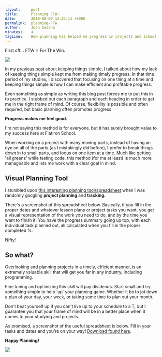 ```yaml
---
layout:     post
title:      Planning FTW!
date:       2018-08-09 12:26:11 +0000
permalink:  planning-FTW
author:     Josh Cesana
minutes:    4
tagLine:    How planning has helped me progress in projects and school.
---
```


First off... FTW = For The Win.

![](https://media.giphy.com/media/91r1cHbbFaRFu/giphy.gif)

In my [previous post](/please_k_i_s_s) about keeping things simple, I talked about how my lack of keeping things simple kept me from making timely progress. In that time period of my studies, I discovered that focusing on one thing at a time and keeping things simple is how I can make efficient and profitable progress.

Even something as simple as writing this blog post forces me to put this in to practice. I stubbed out each paragraph and each heading in order to get me in the right frame of mind. Of course, flexibility is possible and often required, but basic planning often promotes progress.

**Progress makes me feel good.**

I'm not saying this method is for everyone, but it has surely brought value to my success here at Flatiron School.

When working on a project with many moving parts, instead of having an eye on all of the parts (as I mistakingly did before), I prefer to break things down in to small parts, and focus on one item at a time. Much like getting 'all greens' while testing code, this method (for me at least) is much more manageable and lets me work with a clear goal in mind.

## Visual Planning Tool

I stumbled upon [this interesting planning tool/spreadsheet](https://docs.google.com/spreadsheets/d/1XJSYlEeR9UGgsum36cKJalVUXnpuC-hER9b7NaR2PCU/edit?usp=sharing) when I was randomly googling **project planning** and **tracking.**

There's a screenshot of this spreadsheet below. Basically, if you fill in the proper dates and whatever lesson plans or project tasks you want, you get a visual representation of the work you need to do, and by the time you want to finish it. You have the progress summary going up top, with each individual task planned out, all calculated when you fill in the proper completed %.

Nifty!

## So what?

Overlooking and planning projects in a timely, efficient manner, is an extremely valuable skill that will get you far in any industry, including programming.

Fine tuning and optimizing this skill will pay dividends. Start small and try something simple to help 'up' your planning game. Whether it be to jot down a plan of your day, your week, or taking some time to plan out your month.

Don't beat yourself up if you can't live up to your schedule to a T, but I guarantee you that your frame of mind will be in a better place when it comes to your studying and projects.

As promised, a screenshot of the useful spreadsheet is below. Fill in your tasks and dates and you're on your way! [Download found here](https://docs.google.com/spreadsheets/d/1XJSYlEeR9UGgsum36cKJalVUXnpuC-hER9b7NaR2PCU/edit?usp=sharing).

**Happy Planning!**

![](https://i.imgur.com/GIgSXV8.png)
